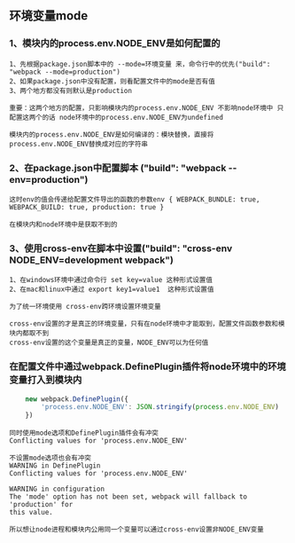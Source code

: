 ## 环境变量mode

### 1、模块内的process.env.NODE_ENV是如何配置的
```
1、先根据package.json脚本中的 --mode=环境变量 来，命令行中的优先("build": "webpack --mode=production")
2、如果package.json中没有配置，则看配置文件中的mode是否有值
3、两个地方都没有则默认是production

重要：这两个地方的配置，只影响模块内的process.env.NODE_ENV 不影响node环境中 只配置这两个的话 node环境中的process.env.NODE_ENV为undefined

模块内的process.env.NODE_ENV是如何编译的：模块替换，直接将process.env.NODE_ENV替换成对应的字符串
```

### 2、在package.json中配置脚本 ("build": "webpack --env=production")
```
这时env的值会传递给配置文件导出的函数的参数env { WEBPACK_BUNDLE: true, WEBPACK_BUILD: true, production: true }

在模块内和node环境中是获取不到的
```

### 3、使用cross-env在脚本中设置("build": "cross-env NODE_ENV=development webpack")
```
1、在windows环境中通过命令行 set key=value 这种形式设置值
2、在mac和linux中通过 export key1=value1  这种形式设置值

为了统一环境使用 cross-env跨环境设置环境变量

cross-env设置的才是真正的环境变量，只有在node环境中才能取到，配置文件函数参数和模块内都取不到
cross-env设置的这个变量是真正的变量，NODE_ENV可以为任何值
```

### 在配置文件中通过webpack.DefinePlugin插件将node环境中的环境变量打入到模块内
```javascript
    new webpack.DefinePlugin({
        'process.env.NODE_ENV': JSON.stringify(process.env.NODE_ENV)
    })
```
```
同时使用mode选项和DefinePlugin插件会有冲突
Conflicting values for 'process.env.NODE_ENV'

不设置mode选项也会有冲突
WARNING in DefinePlugin
Conflicting values for 'process.env.NODE_ENV'

WARNING in configuration
The 'mode' option has not been set, webpack will fallback to 'production' for 
this value.

所以想让node进程和模块内公用同一个变量可以通过cross-env设置非NODE_ENV变量
```